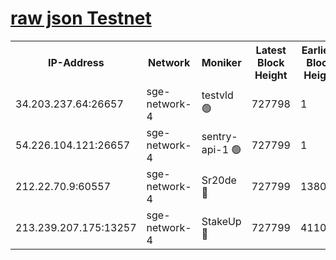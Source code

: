 
[raw json Testnet](https://rpc-check.sget.stavr.tech/sget/rpc-sget-result.json)
=


<table><tr><th>IP-Address</th><th>Network</th><th>Moniker</th><th>Latest Block Height</th><th>Earliest Block Height</th><th>Catching Up</th><th>Tx Index</th><th>Voting Power</th><th>Scan Time</th></tr><tr><td>34.203.237.64:26657</td><td>sge-network-4</td><td>testvld 🟢</td><td>727798</td><td>1</td><td>False</td><td>on</td><td>0</td><td>2023-12-20T09:43:29.390434501UTC</td></tr><tr><td>54.226.104.121:26657</td><td>sge-network-4</td><td>sentry-api-1 🟢</td><td>727799</td><td>1</td><td>False</td><td>on</td><td>0</td><td>2023-12-20T09:43:40.257886220UTC</td></tr><tr><td>212.22.70.9:60557</td><td>sge-network-4</td><td>Sr20de 🔴</td><td>727799</td><td>138001</td><td>False</td><td>on</td><td>99</td><td>2023-12-20T09:43:45.335703063UTC</td></tr><tr><td>213.239.207.175:13257</td><td>sge-network-4</td><td>StakeUp 🔴</td><td>727799</td><td>411001</td><td>False</td><td>off</td><td>100</td><td>2023-12-20T09:43:42.532915194UTC</td></tr></table>
